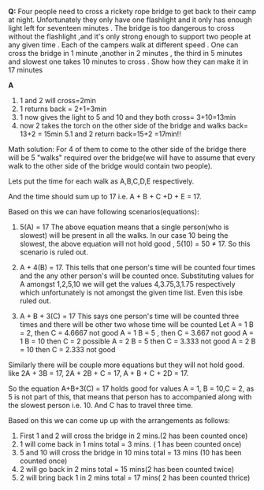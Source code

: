 **Q:**
Four people need to cross a rickety rope bridge to get back to their camp at night. Unfortunately they only have one flashlight and it only has enough light left for seventeen minutes . The bridge is too dangerous to cross without the flashlight ,and it's only strong enough to support two people at any given time . Each of the campers walk at different speed . One can cross the bridge in 1 minute ,another in 2 minutes , the third in 5 minutes and slowest one takes 10 minutes to cross . Show how they can make it in 17 minutes

**A**
1. 1 and 2 will cross=2min
2. 1 returns back = 2+1=3min
3. 1 now gives the light to 5 and 10 and they both cross= 3+10=13min
4. now 2 takes the torch on the other side of the bridge and walks back= 13+2 = 15min
5.1 and 2 return back=15+2 =17min!!


Math solution:
For 4 of them to come to the other side of the bridge there will be 5 "walks"
required over the bridge(we will have to assume that every walk to the other side of the bridge would contain two people).

Lets put the time for each walk as A,B,C,D,E respectively.

And the time should sum up to 17 i.e.
A + B + C +D + E = 17.

Based on this we can have following scenarios(equations):
1) 5(A) = 17
     The above equation means that a single person(who is slowest) will be present in all the walks. In our case 10 being the slowest, the above equation will not hold good , 5(10) = 50 ≠ 17. So this scenario is ruled out.

2) A + 4(B) = 17.
      This tells that one person's time will be counted four times and the any other person's will be counted once.
Substituting values for A amongst 1,2,5,10 we will get the values 4,3.75,3,1.75 respectively which unfortunately is not amongst the given time list. Even this isbe ruled out.

3) A + B + 3(C) = 17
       This says one person's time will be counted three times and there will be other two whose time will be counted
Let A = 1 B = 2, then C = 4.6667 not good
A = 1 B = 5 , then C = 3.667 not good
A = 1 B = 10 then C = 2 possible
A = 2 B = 5 then C = 3.333  not good
A = 2 B = 10 then C = 2.333 not good

Similarly there will be couple more equations but they will not hold good.
like 2A + 3B = 17, 2A + 2B + C  = 17, A + B + C + 2D = 17.


So the equation A+B+3(C) = 17 holds good for values A = 1, B = 10,C = 2,
as 5 is not part of this, that means that person has to accompanied along with the slowest person i.e. 10. And C has to travel three time.

Based on this we can come up up with the arrangements as follows:
1) First 1 and 2 will cross the bridge in 2 mins.(2 has been counted once)
2) 1 will come back in 1 mins total = 3 mins. ( 1 has been counted once)
3) 5 and 10 will cross the bridge in 10 mins total = 13 mins (10 has been counted once)
4) 2 will go back in 2 mins total = 15 mins(2 has been counted twice)
5) 2 will bring back 1 in 2 mins total = 17 mins( 2 has been counted thrice)
